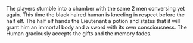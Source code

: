 The players stumble into a chamber with the same 2 men conversing yet again. This time the black haired human is kneeling in respect before the half elf. The half elf hands the Lieutenant a potion and states that it will grant him an immortal body and a sword with its own consciousness. The Human graciously accepts the gifts and the memory fades.